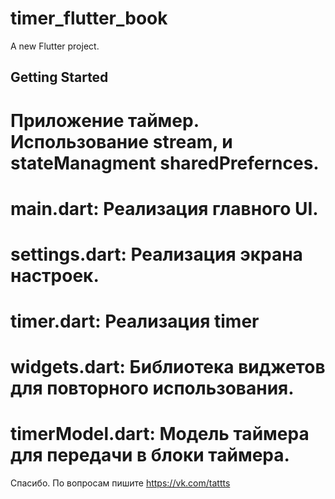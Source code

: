 # timer_flutter_book

A new Flutter project.

## Getting Started

Приложение таймер. Использование stream, и stateManagment sharedPrefernces.
========================
main.dart: Реализация главного UI.
========================
settings.dart: Реализация экрана настроек.
========================
timer.dart: Реализация timer
========================
widgets.dart: Библиотека виджетов для повторного использования.
========================
timerModel.dart: Модель таймера для передачи в блоки таймера.
========================
Спасибо. По вопросам пишите https://vk.com/tattts